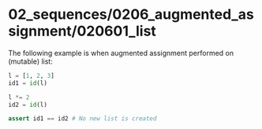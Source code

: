# 02_sequences/0206_augmented_assignment/020601_list
The following example is when augmented assignment performed
on (mutable) list:
```python
l = [1, 2, 3]
id1 = id(l)

l *= 2
id2 = id(l)

assert id1 == id2 # No new list is created
```
